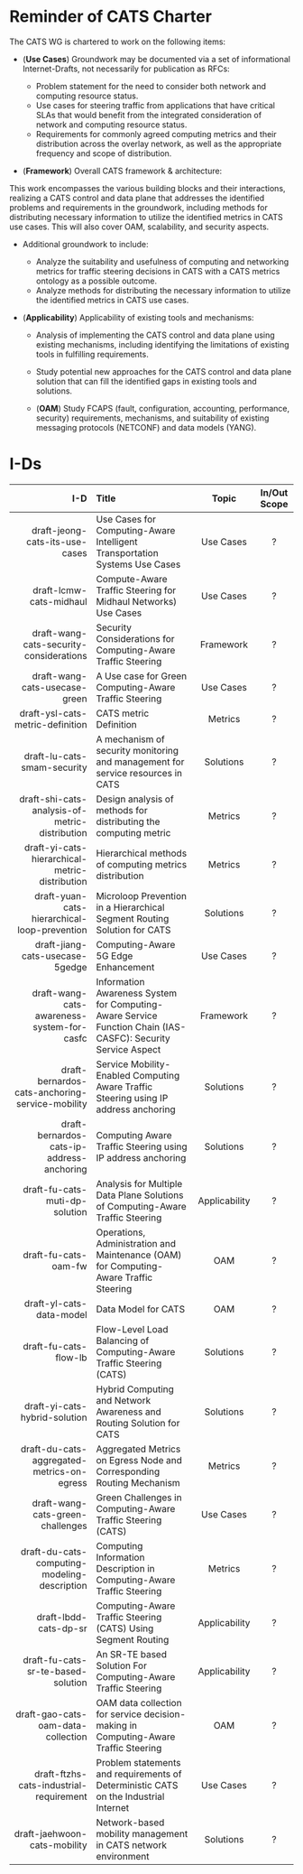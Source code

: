 

# Reminder of CATS Charter

The CATS WG is chartered to work on the following items:

* (**Use Cases**) Groundwork may be documented via a set of informational Internet-Drafts, not necessarily for publication as RFCs:

    + Problem statement for the need to consider both network and computing resource status.
    + Use cases for steering traffic from applications that have critical
      SLAs that would benefit from the integrated consideration of network
      and computing resource status.
    + Requirements for commonly agreed computing metrics and their
      distribution across the overlay network, as well as the appropriate
      frequency and scope of distribution.

* (**Framework**) Overall CATS framework & architecture:

This work encompasses the various building blocks and their
interactions, realizing a CATS control and data plane that addresses
the identified problems and requirements in the groundwork,
including methods for distributing necessary information to utilize
the identified metrics in CATS use cases. This will also cover OAM,
scalability, and security aspects.

* Additional groundwork to include:

   + Analyze the suitability and usefulness of computing and networking
metrics for traffic steering decisions in CATS with a CATS metrics
ontology as a possible outcome.
   + Analyze methods for distributing the necessary information to
utilize the identified metrics in CATS use cases.

* (**Applicability**)  Applicability of existing tools and mechanisms:

   + Analysis of implementing the CATS control and data plane using
existing mechanisms, including identifying the limitations of
existing tools in fulfilling requirements.

   + Study potential new approaches for the CATS control and data plane
solution that can fill the identified gaps in existing tools and
solutions.

   + (**OAM**) Study FCAPS (fault, configuration, accounting, performance,
security) requirements, mechanisms, and suitability of existing
messaging protocols (NETCONF) and data models (YANG).

# I-Ds

| I-D                                           |Title                                                                     | Topic              | In/Out Scope |
|----------------------------------------------:|:-------------------------------------------------------------------------|:------------------:|:------------:|
|draft-jeong-cats-its-use-cases                 |Use Cases for Computing-Aware Intelligent Transportation Systems Use Cases| Use Cases          |      ?       |
|draft-lcmw-cats-midhaul                        |Compute-Aware Traffic Steering for Midhaul Networks) Use Cases	           | Use Cases          |      ?       |
|draft-wang-cats-security-considerations        | Security Considerations for Computing-Aware Traffic Steering 	           | Framework          |      ?       |
|draft-wang-cats-usecase-green                  | A Use case for Green Computing-Aware Traffic Steering                    | Use Cases          |      ?       |
|draft-ysl-cats-metric-definition               | CATS metric Definition                                                   | Metrics            |      ?       |
|draft-lu-cats-smam-security                    | A mechanism of security monitoring and management for service resources in CATS| Solutions    |      ?       |
|draft-shi-cats-analysis-of-metric-distribution | Design analysis of methods for distributing the computing metric	       | Metrics            |      ?       |
|draft-yi-cats-hierarchical-metric-distribution | Hierarchical methods of computing metrics distribution	                 | Metrics            |      ?       |
|draft-yuan-cats-hierarchical-loop-prevention   | Microloop Prevention in a Hierarchical Segment Routing Solution for CATS | Solutions          |      ?       |	
|draft-jiang-cats-usecase-5gedge                | Computing-Aware 5G Edge Enhancement                                      | Use Cases          |      ?       |
|draft-wang-cats-awareness-system-for-casfc     | Information Awareness System for Computing-Aware Service Function Chain (IAS-CASFC): Security Service Aspect|Framework | ?|	
|draft-bernardos-cats-anchoring-service-mobility| Service Mobility-Enabled Computing Aware Traffic Steering using IP address anchoring| Solutions|      ?       |	
|draft-bernardos-cats-ip-address-anchoring      | Computing Aware Traffic Steering using IP address anchoring              | Solutions          |      ?        |	
|draft-fu-cats-muti-dp-solution                 | Analysis for Multiple Data Plane Solutions of Computing-Aware Traffic Steering | Applicability|      ?        |	
|draft-fu-cats-oam-fw                           | Operations, Administration and Maintenance (OAM) for Computing-Aware Traffic Steering	|  OAM  |      ?        |
|draft-yl-cats-data-model                       | Data Model for CATS	                                                     | OAM                |      ?        |
|draft-fu-cats-flow-lb                          | Flow-Level Load Balancing of Computing-Aware Traffic Steering (CATS)	   | Solutions          |      ?        |	
|draft-yi-cats-hybrid-solution                  | Hybrid Computing and Network Awareness and Routing Solution for CATS     | Solutions          |      ?        |	
|draft-du-cats-aggregated-metrics-on-egress     | Aggregated Metrics on Egress Node and Corresponding Routing Mechanism	   | Metrics            |      ?        |
|draft-wang-cats-green-challenges               | Green Challenges in Computing-Aware Traffic Steering (CATS)              | Use Cases          |      ?        |
|draft-du-cats-computing-modeling-description   | Computing Information Description in Computing-Aware Traffic Steering	   | Metrics            |      ?        |	
|draft-lbdd-cats-dp-sr                          | Computing-Aware Traffic Steering (CATS) Using Segment Routing	           | Applicability      |      ?        |
|draft-fu-cats-sr-te-based-solution             | An SR-TE based Solution For Computing-Aware Traffic Steering	           | Applicability      |      ?        |	
|draft-gao-cats-oam-data-collection             | OAM data collection for service decision-making in Computing-Aware Traffic Steering| OAM      |      ?        |	
|draft-ftzhs-cats-industrial-requirement        | Problem statements and requirements of Deterministic CATS on the Industrial Internet| Use Cases|     ?        |
|draft-jaehwoon-cats-mobility                   | Network-based mobility management in CATS network environment            | Solutions          |      ?        |	


